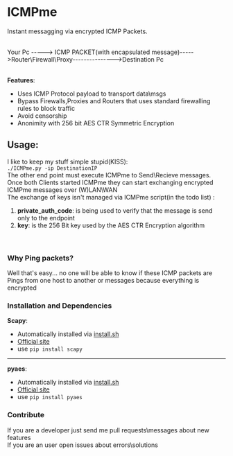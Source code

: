 # ICMPme
Instant messagging via encrypted ICMP Packets.
<br><br>

 Your Pc  -----> ICMP PACKET(with encapsulated message)----->Router\Firewall\Proxy--------------->Destination Pc <br>
<br>

**Features**:<br>
* Uses ICMP Protocol payload to transport data\msgs
* Bypass Firewalls,Proxies and Routers that uses standard firewalling rules to block traffic
* Avoid censorship
* Anonimity with 256 bit AES CTR Symmetric Encryption


## Usage:<br>
I like to keep my stuff simple stupid(KISS):
<br>
`./ICMPme.py -ip DestinationIP`<br>
The other end point must execute ICMPme to Send\Recieve messages.<br>
Once both Clients started ICMPme they can start exchanging encrypted ICMPme messages over (W)LAN\WAN<br>
The exchange of keys isn't managed via ICMPme script(in the todo list) :<br>
1) **private_auth_code**: is being used to verify that the message is send only to the endpoint<br>
2) **key**: is the 256 Bit key used by the AES CTR Encryption algorithm<br>
<br><br>

### Why Ping packets?
Well that's easy... no one will be able to know if these ICMP packets are Pings from one host to another or messages because everything is encrypted


### Installation and Dependencies
**Scapy**:<br>
* Automatically installed via [install.sh](https://github.com/fnzv/ICMPme/blob/master/install.sh)<br>
* [Official site](http://www.secdev.org/projects/scapy/doc/installation.html)<br>
* use `pip install scapy`<br>

***


**pyaes**:<br>
* Automatically installed via [install.sh](https://github.com/fnzv/ICMPme/blob/master/install.sh)<br>
* [Official site](https://github.com/ricmoo/pyaes)<br>
* use `pip install pyaes`

### Contribute<br>
 If you are a developer just send me pull requests\messages about new features<br>
 If you are an user open issues about errors\solutions <br>
 <br>


